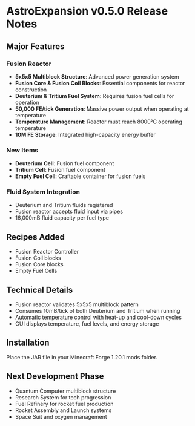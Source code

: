 # AstroExpansion v0.5.0 Release Notes

## Major Features

### Fusion Reactor
- **5x5x5 Multiblock Structure**: Advanced power generation system
- **Fusion Core & Fusion Coil Blocks**: Essential components for reactor construction
- **Deuterium & Tritium Fuel System**: Requires fusion fuel cells for operation
- **50,000 FE/tick Generation**: Massive power output when operating at temperature
- **Temperature Management**: Reactor must reach 8000°C operating temperature
- **10M FE Storage**: Integrated high-capacity energy buffer

### New Items
- **Deuterium Cell**: Fusion fuel component
- **Tritium Cell**: Fusion fuel component  
- **Empty Fuel Cell**: Craftable container for fusion fuels

### Fluid System Integration
- Deuterium and Tritium fluids registered
- Fusion reactor accepts fluid input via pipes
- 16,000mB fluid capacity per fuel type

## Recipes Added
- Fusion Reactor Controller
- Fusion Coil blocks
- Fusion Core blocks
- Empty Fuel Cells

## Technical Details
- Fusion reactor validates 5x5x5 multiblock pattern
- Consumes 10mB/tick of both Deuterium and Tritium when running
- Automatic temperature control with heat-up and cool-down cycles
- GUI displays temperature, fuel levels, and energy storage

## Installation
Place the JAR file in your Minecraft Forge 1.20.1 mods folder.

## Next Development Phase
- Quantum Computer multiblock structure
- Research System for tech progression
- Fuel Refinery for rocket fuel production
- Rocket Assembly and Launch systems
- Space Suit and oxygen management